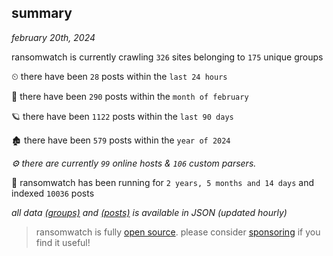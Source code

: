 
## summary
_february 20th, 2024_

ransomwatch is currently crawling `326` sites belonging to `175` unique groups

⏲ there have been `28` posts within the `last 24 hours`

🦈 there have been `290` posts within the `month of february`

🪐 there have been `1122` posts within the `last 90 days`

🏚 there have been `579` posts within the `year of 2024`

_⚙️ there are currently `99` online hosts & `106` custom parsers._

🦕 ransomwatch has been running for `2 years, 5 months and 14 days` and indexed `10036` posts

_all data  [(groups)](http://ransomwhat.telemetry.ltd/groups) and [(posts)](http://ransomwhat.telemetry.ltd/posts) is available in JSON (updated hourly)_

> ransomwatch is fully [open source](https://github.com/joshhighet/ransomwatch#ransomwatch--). please consider [sponsoring](https://github.com/sponsors/joshhighet) if you find it useful!
